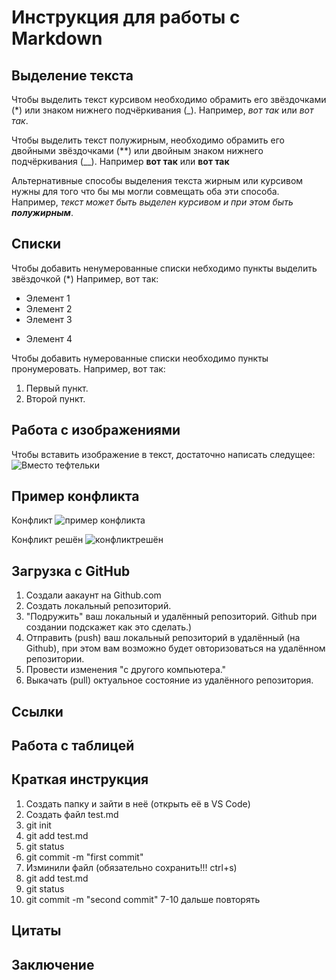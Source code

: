 # Инструкция для работы с Markdown

## Выделение текста

Чтобы выделить текст курсивом необходимо обрамить его звёздочками (*) или знаком нижнего подчёркивания (_). Например, *вот так* или _вот так_.

Чтобы выделить текст полужирным, необходимо обрамить его двойными звёздочками (**) или двойным знаком нижнего подчёркивания (__). Например **вот так** или __вот так__

Альтернативные способы выделения текста жирным или курсивом нужны для того что бы мы могли совмещать оба эти способа. Например, _текст может быть выделен курсивом и при этом быть **полужирным**_.

## Списки

Чтобы добавить ненумерованные списки небходимо пункты выделить звёздочкой (*) Например, вот так:
* Элемент 1
* Элемент 2
* Элемент 3
+ Элемент 4

Чтобы добавить нумерованные списки необходимо пункты пронумеровать. Например, вот так:
1. Первый пункт.
2. Второй пункт.

## Работа с изображениями

Чтобы вставить изображение в текст, достаточно написать следущее:
![Вместо тефтельки](1_bvMUGHtl8oJP5rZPV7X8eg.png)

## Пример конфликта

Конфликт
![пример конфликта](1.png)

Конфликт решён
![конфликтрешён](2.png) 


## Загрузка с GitHub

1. Создали аакаунт на Github.com
2. Создать локальный репозиторий.
3. "Подружить" ваш локальный и удалённый репозиторий. Github при создании подскажет как это сделать.)
4. Отправить (push) ваш локальный репозиторий в удалённый (на Github), при этом вам возможно будет овторизоваться на удалённом репозитории.
5. Провести изменения "с другого компьютера."
6. Выкачать (pull)  октуальное состояние из удалённого репозитория.

## Ссылки

## Работа с таблицей

## Краткая инструкция

1. Создать папку и зайти в неё (открыть её в VS Code)
2. Создать файл test.md
3. git init
4. git add test.md
5. git status
6. git commit -m "first commit"
7. Изминили файл (обязательно сохранить!!! ctrl+s)
8. git add test.md
9. git status
10. git commit -m "second commit"
7-10 дальше повторять

## Цитаты

## Заключение